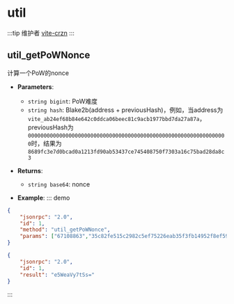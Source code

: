 # util

:::tip 维护者
[vite-crzn](https://github.com/vite-crzn)
:::

## util_getPoWNonce
计算一个PoW的nonce

- **Parameters**: 
  * `string bigint`: PoW难度
  * `string hash`: Blake2b(address + previousHash)，例如，当address为`vite_ab24ef68b84e642c0ddca06beec81c9acb1977bbd7da27a87a`，previousHash为`0000000000000000000000000000000000000000000000000000000000000000`时，结果为`8689fc3e7d0bcad0a1213fd90ab53437ce745408750f7303a16c75bad28da8c3`

- **Returns**: 
  - `string base64`: nonce
    
- **Example**:
::: demo
```json tab:Request
{
	"jsonrpc": "2.0",
	"id": 1,
	"method": "util_getPoWNonce",
	"params": ["67108863","35c82fe515c2982c5ef75226eab35f3fb14952f8ef59005f02893cd3dca4db09"]
}
```
```json tab:Response
{
    "jsonrpc": "2.0",
    "id": 1,
    "result": "e5WeaVy7tSs="
}
```
:::

